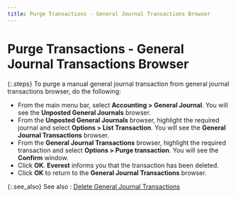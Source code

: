 ```yaml
---
title: Purge Transactions - General Journal Transactions Browser
---
```


# Purge Transactions - General Journal Transactions Browser


{:.steps}
To purge a manual general journal transaction  from general journal transactions browser, do the following:

- From the main  menu bar, select **Accounting &gt; General 
 Journal**. You will see the **Unposted 
 General Journals** browser.
- From the **Unposted General Journals** browser, highlight  the required journal and select **Options 
 &gt; List Transaction**. You will see the **General 
 Journal Transactions** browser.
- From the **General Journal Transactions** browser,  highlight the required transaction and select **Options 
 &gt; Purge transaction**. You will see the **Confirm**  window.
- Click **OK**. **Everest** informs you that the transaction has been deleted.
- Click **OK** to return to the **General 
 Journal Transactions** browser.



{:.see_also}
See also
: [Delete  General Journal Transactions]({{site.acc_baseurl}}/general-journals/processes/delete_transactions_manual_general_journals.html)
